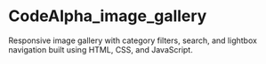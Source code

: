 # CodeAlpha_image_gallery
Responsive image gallery with category filters, search, and lightbox navigation built using HTML, CSS, and JavaScript.
